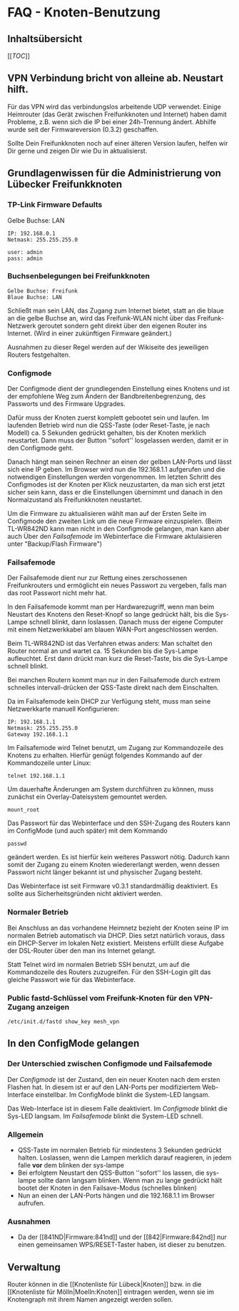 # FAQ - Knoten-Benutzung

## Inhaltsübersicht
[[_TOC_]]

## VPN Verbindung bricht von alleine ab. Neustart hilft.

Für das VPN wird das verbindungslos arbeitende UDP verwendet.
Einige Heimrouter (das Gerät zwischen Freifunkknoten und Internet) haben damit Probleme, z.B. wenn sich die IP bei einer 24h-Trennung ändert.
Abhilfe wurde seit der Firmwareversion (0.3.2) geschaffen.

Sollte Dein Freifunkknoten noch auf einer älteren Version laufen, helfen wir Dir gerne und zeigen Dir wie Du in aktualisierst.

## Grundlagenwissen für die Administrierung von Lübecker Freifunkknoten
### TP-Link Firmware Defaults
Gelbe Buchse: LAN
```
IP: 192.168.0.1
Netmask: 255.255.255.0
```
```
user: admin
pass: admin
```

### Buchsenbelegungen bei Freifunkknoten
```
Gelbe Buchse: Freifunk
Blaue Buchse: LAN
```

Schließt man sein LAN, das Zugang zum Internet bietet, statt an die blaue an die gelbe Buchse an, wird das Freifunk-WLAN nicht über das Freifunk-Netzwerk geroutet sondern geht direkt über den eigenen Router ins Internet. (Wird in einer zukünftigen Firmware geändert.)

Ausnahmen zu dieser Regel werden auf der Wikiseite des jeweiligen Routers festgehalten.

### Configmode
Der Configmode dient der grundlegenden Einstellung eines Knotens und ist der empfohlene Weg zum Ändern der Bandbreitenbegrenzung, des Passworts und des Firmware Upgrades.

Dafür muss der Knoten zuerst komplett gebootet sein und laufen.
Im laufenden Betrieb wird nun die QSS-Taste (oder Reset-Taste, je nach Modell) ca. 5 Sekunden gedrückt gehalten, bis der Knoten merklich neustartet.
Dann muss der Button ''sofort'' losgelassen werden, damit er in den Configmode geht.

Danach hängt man seinen Rechner an einen der gelben LAN-Ports und lässt sich eine IP geben.
Im Browser wird nun die 192.168.1.1 aufgerufen und die notwendigen Einstellungen werden vorgenommen.
Im letzten Schritt des Configmodes ist der Knoten per Klick neuzustarten, da man sich erst jetzt sicher sein kann, dass er die Einstellungen übernimmt und danach in den Normalzustand als Freifunkknoten neustartet.

Um die Firmware zu aktualisieren wählt man auf der Ersten Seite im Configmode den zweiten Link um die neue Firmware einzuspielen. (Beim TL-WR842ND kann man nicht in den Configmode gelangen, man kann aber auch Über den _Failsafemode_ im Webinterface die Firmware aktulaisieren unter "Backup/Flash Firmware")

### Failsafemode
Der Failsafemode dient nur zur Rettung eines zerschossenen Freifunkrouters und ermöglicht ein neues Passwort zu vergeben, falls man das root Passwort nicht mehr hat.

In den Failsafemode kommt man per Hardwarezugriff, wenn man beim Neustart des Knotens den Reset-Knopf so lange gedrückt hält, bis die Sys-Lampe schnell blinkt, dann loslassen.
Danach muss der eigene Computer mit einem Netzwerkkabel am blauen WAN-Port angeschlossen werden.

Beim TL-WR842ND ist das Verfahren etwas anders:
Man schaltet den Router normal an und wartet ca. 15 Sekunden bis die Sys-Lampe aufleuchtet.
Erst dann drückt man kurz die Reset-Taste, bis die Sys-Lampe schnell blinkt.

Bei manchen Routern kommt man nur in den Failsafemode durch extrem schnelles intervall-drücken der QSS-Taste direkt nach dem Einschalten.

Da im Failsafemode kein DHCP zur Verfügung steht, muss man seine Netzwerkkarte manuell Konfigurieren:
```
IP: 192.168.1.1
Netmask: 255.255.255.0
Gateway 192.168.1.1
```

Im Failsafemode wird Telnet benutzt, um Zugang zur Kommandozeile des Knotens zu erhalten.
Hierfür genügt folgendes Kommando auf der Kommandozeile unter Linux: <br />
```
telnet 192.168.1.1
```

Um dauerhafte Änderungen am System durchführen zu können, muss zunächst ein Overlay-Dateisystem gemountet werden.
```
mount_root
``` 

Das Passwort für das Webinterface und den SSH-Zugang des Routers kann im ConfigMode (und auch später) mit dem Kommando
```
passwd
```
geändert werden.
Es ist hierfür kein weiteres Passwort nötig. Dadurch kann somit der Zugang zu einem Knoten wiedererlangt werden, wenn dessen Passwort nicht länger bekannt ist und physischer Zugang besteht.

Das Webinterface ist seit Firmware v0.3.1 standardmäßig deaktiviert.
Es sollte aus Sicherheitsgründen nicht aktiviert werden.

### Normaler Betrieb
Bei Anschluss an das vorhandene Heimnetz bezieht der Knoten seine IP im normalen Betrieb automatisch via DHCP.
Dies setzt natürlich voraus, dass ein DHCP-Server im lokalen Netz existiert.
Meistens erfüllt diese Aufgabe der DSL-Router über den man ins Internet gelangt.

Statt Telnet wird im normalen Betrieb SSH benutzt, um auf die Kommandozeile des Routers zuzugreifen.
Für den SSH-Login gilt das gleiche Passwort wie für das Webinterface.

### Public fastd-Schlüssel vom Freifunk-Knoten für den VPN-Zugang anzeigen
```
/etc/init.d/fastd show_key mesh_vpn
```

## In den ConfigMode gelangen

### Der Unterschied zwischen Configmode und Failsafemode
Der _Configmode_ ist der Zustand, den ein neuer Knoten nach dem ersten Flashen hat.
In diesem ist er auf den LAN-Ports per modifiziertem Web-Interface einstellbar.
Im ConfigMode blinkt die System-LED langsam.

Das Web-Interface ist in diesem Falle deaktiviert.
Im _Configmode_ blinkt die Sys-LED langsam.
Im _Failsafemode_ blinkt die System-LED schnell.

### Allgemein
* QSS-Taste im normalen Betrieb für mindestens 3 Sekunden gedrückt halten. Loslassen, wenn die Lampen merklich darauf reagieren, in jedem falle **vor** dem blinken der sys-lampe
* Bei erfolgtem Neustart den QSS-Button ''sofort'' los lassen, die sys-lampe sollte dann langsam blinken. Wenn man zu lange gedrückt hält bootet der Knoten in den Failsave-Modus (schnelles blinken)
* Nun an einen der LAN-Ports hängen und die 192.168.1.1 im Browser aufrufen.

### Ausnahmen
* Da der [[841ND|Firmware:841nd]] und der [[842|Firmware:842nd]] nur einen gemeinsamen WPS/RESET-Taster haben, ist dieser zu benutzen.

## Verwaltung
Router können in die [[Knotenliste für Lübeck|Knoten]] bzw. in die [[Knotenliste für Mölln|Moelln:Knoten]] eintragen werden, wenn sie im Knotengraph mit ihrem Namen angezeigt werden sollen.

